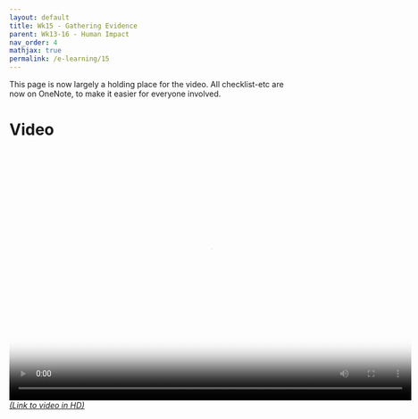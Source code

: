 ```yaml
---
layout: default
title: Wk15 - Gathering Evidence
parent: Wk13-16 - Human Impact
nav_order: 4
mathjax: true
permalink: /e-learning/15
---
```

This page is now largely a holding place for the video.  All checklist-etc are now on OneNote, to make it easier for everyone involved.

# Video
<video width="720" height="450"
       poster="/e-learning/human-impact/Wk15.png" 
       controls>
  <source src="/e-learning/human-impact/Wk15.mp4" type="video/mp4">
</video>
[*(Link to video in HD)*]()